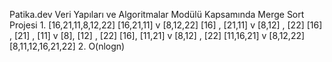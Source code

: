 Patika.dev Veri Yapıları ve Algoritmalar Modülü Kapsamında Merge Sort Projesi
1.
[16,21,11,8,12,22] [16,21,11] v [8,12,22] [16] , [21,11] v [8,12] , [22] [16] , [21] , [11] v [8], [12] , [22] [16], [11,21] v [8,12] , [22] [11,16,21] v [8,12,22] [8,11,12,16,21,22]
2.
O(nlogn)
